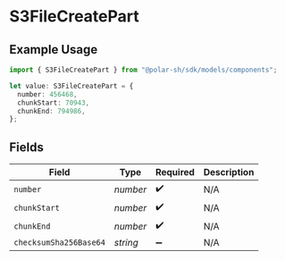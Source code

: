 # S3FileCreatePart

## Example Usage

```typescript
import { S3FileCreatePart } from "@polar-sh/sdk/models/components";

let value: S3FileCreatePart = {
  number: 456468,
  chunkStart: 70943,
  chunkEnd: 794986,
};
```

## Fields

| Field                  | Type                   | Required               | Description            |
| ---------------------- | ---------------------- | ---------------------- | ---------------------- |
| `number`               | *number*               | :heavy_check_mark:     | N/A                    |
| `chunkStart`           | *number*               | :heavy_check_mark:     | N/A                    |
| `chunkEnd`             | *number*               | :heavy_check_mark:     | N/A                    |
| `checksumSha256Base64` | *string*               | :heavy_minus_sign:     | N/A                    |
